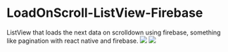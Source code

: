 # LoadOnScroll-ListView-Firebase
ListView that loads the next data on scrolldown using firebase, something like pagination with react native and firebase.
<img src="https://raw.githubusercontent.com/pwittchen/InfiniteScroll/master/demo.gif"/>
<img src="https://static.frontendmasters.com/assets/courses/2017-03-31-firebase-react/thumb.jpg"/>
